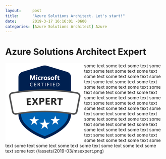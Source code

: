 ```yaml
---
layout:     post
title:      "Azure Solutions Architect. Let's start!"
date:       2019-3-17 16:16:01 -0600
categories: [Azure Solutions Architect] Azure
---
```


# Azure Solutions Architect Expert

<img src="/assets/2019-03/msexpert.png" style="float:left;height:250px"> some text some text some text some text some text some text some text some text some text some text some text some text some text some text some text some text some text some text some text some text some text some text some text some text some text some text some text some text some text some text some text some text some text some text some text some text some text some text some text some text some text some text some text some text some text some text some text some text some text some text some text some text some text some text some text some text some text some text some text some text some text 
(/assets/2019-03/msexpert.png)